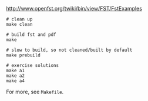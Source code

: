 http://www.openfst.org/twiki/bin/view/FST/FstExamples

```
# clean up
make clean

# build fst and pdf
make

# slow to build, so not cleaned/built by default
make prebuild

# exercise solutions
make a1
make a2
make a4
```

For more, see `Makefile`.

